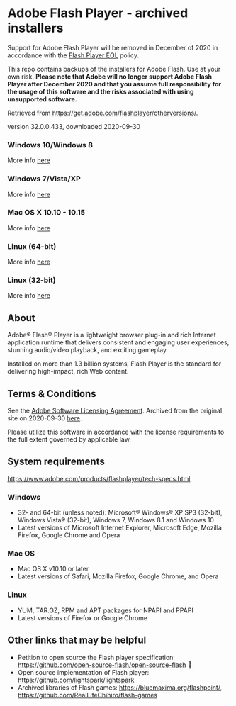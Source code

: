 # Adobe Flash Player - archived installers
Support for Adobe Flash Player will be removed in December of 2020 in accordance with the [Flash Player EOL](https://www.adobe.com/products/flashplayer/end-of-life.html) policy. 

This repo contains backups of the installers for Adobe Flash. Use at your own risk. 
**Please note that Adobe will no longer support Adobe Flash Player after December 2020 and that you assume full responsibility for the usage of this software and the risks associated with using unsupported software.**

Retrieved from https://get.adobe.com/flashplayer/otherversions/.

version 32.0.0.433, downloaded 2020-09-30

### Windows 10/Windows 8
More info [here](https://github.com/7468696e6b/adobeflash-archive/tree/master/windows10_windows8)

### Windows 7/Vista/XP
More info [here](https://github.com/7468696e6b/adobeflash-archive/blob/master/windows7_vista_xp)

### Mac OS X 10.10 - 10.15
More info [here](https://github.com/7468696e6b/adobeflash-archive/blob/master/macosx10_10-10_15)

### Linux (64-bit)
More info [here](https://github.com/7468696e6b/adobeflash-archive/blob/master/linux64bit)

### Linux (32-bit)
More info [here](https://github.com/7468696e6b/adobeflash-archive/tree/master/linux32bit)

## About

Adobe® Flash® Player is a lightweight browser plug-in and rich Internet application runtime that delivers consistent and engaging user experiences, stunning audio/video playback, and exciting gameplay.

Installed on more than 1.3 billion systems, Flash Player is the standard for delivering high-impact, rich Web content.

## Terms & Conditions

See the [Adobe Software Licensing Agreement](https://wwwimages2.adobe.com/www.adobe.com/content/dam/acom/en/legal/licenses-terms/pdf/PlatformClients_PC_WWEULA-en_US-20150407_1357.pdf). Archived from the original site on 2020-09-30 [here](https://github.com/7468696e6b/adobeflash-archive/blob/master/PlatformClients_PC_WWEULA-en_US-20150407_1357.pdf).

Please utilize this software in accordance with the license requirements to the full extent governed by applicable law.

## System requirements
https://www.adobe.com/products/flashplayer/tech-specs.html

### Windows
   
 - 32- and 64-bit (unless noted): Microsoft® Windows® XP SP3 (32-bit), Windows Vista® (32-bit), Windows 7, Windows 8.1 and Windows 10
 - Latest versions of Microsoft Internet Explorer, Microsoft Edge, Mozilla Firefox, Google Chrome and Opera

### Mac OS
 
 - Mac OS X v10.10 or later
 - Latest versions of Safari, Mozilla Firefox, Google Chrome, and Opera

### Linux
  
 - YUM, TAR.GZ, RPM and APT packages for NPAPI and PPAPI
 - Latest versions of Firefox or Google Chrome
 
 ## Other links that may be helpful
 
 - Petition to open source the Flash player specification: https://github.com/open-source-flash/open-source-flash 🌟
 - Open source implementation of Flash player: https://github.com/lightspark/lightspark
 - Archived libraries of Flash games: https://bluemaxima.org/flashpoint/, https://github.com/RealLifeChihiro/flash-games
